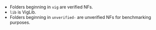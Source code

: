 - Folders beginning in `vig` are verified NFs.
- `lib` is VigLib.
- Folders beginning in `unverified-` are unverified NFs for benchmarking purposes.
